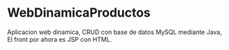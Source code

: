 # WebDinamicaProductos
Aplicacion web dinamica, CRUD con base de datos MySQL mediante Java, El front por ahora es JSP con HTML.
